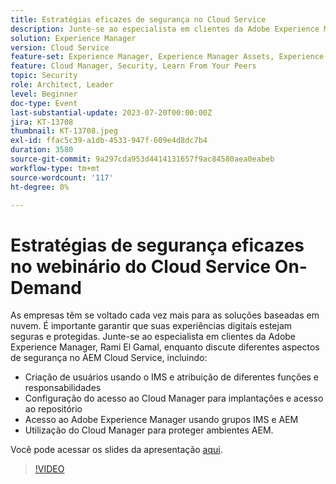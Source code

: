 ```yaml
---
title: Estratégias eficazes de segurança no Cloud Service
description: Junte-se ao especialista em clientes da Adobe Experience Manager, Rami El Gamal, enquanto discute diferentes aspectos de segurança no AEM Cloud Service.
solution: Experience Manager
version: Cloud Service
feature-set: Experience Manager, Experience Manager Assets, Experience Manager Sites
feature: Cloud Manager, Security, Learn From Your Peers
topic: Security
role: Architect, Leader
level: Beginner
doc-type: Event
last-substantial-update: 2023-07-20T00:00:00Z
jira: KT-13708
thumbnail: KT-13708.jpeg
exl-id: ffac5c39-a1db-4533-947f-609e4d8dc7b4
duration: 3580
source-git-commit: 9a297cda953d4414131657f9ac84580aea0eabeb
workflow-type: tm+mt
source-wordcount: '117'
ht-degree: 0%

---
```


# Estratégias de segurança eficazes no webinário do Cloud Service On-Demand

As empresas têm se voltado cada vez mais para as soluções baseadas em nuvem. É importante garantir que suas experiências digitais estejam seguras e protegidas. Junte-se ao especialista em clientes da Adobe Experience Manager, Rami El Gamal, enquanto discute diferentes aspectos de segurança no AEM Cloud Service, incluindo:

* Criação de usuários usando o IMS e atribuição de diferentes funções e responsabilidades
* Configuração do acesso ao Cloud Manager para implantações e acesso ao repositório
* Acesso ao Adobe Experience Manager usando grupos IMS e AEM
* Utilização do Cloud Manager para proteger ambientes AEM.

Você pode acessar os slides da apresentação [aqui](../../assets/experience-manager/july2023/effective-security-strategies-in-cloud-service/AEM-CloudManager-Security_Webinar_July_18.pdf).

>[!VIDEO](https://video.tv.adobe.com/v/3421772/?learn=on)
